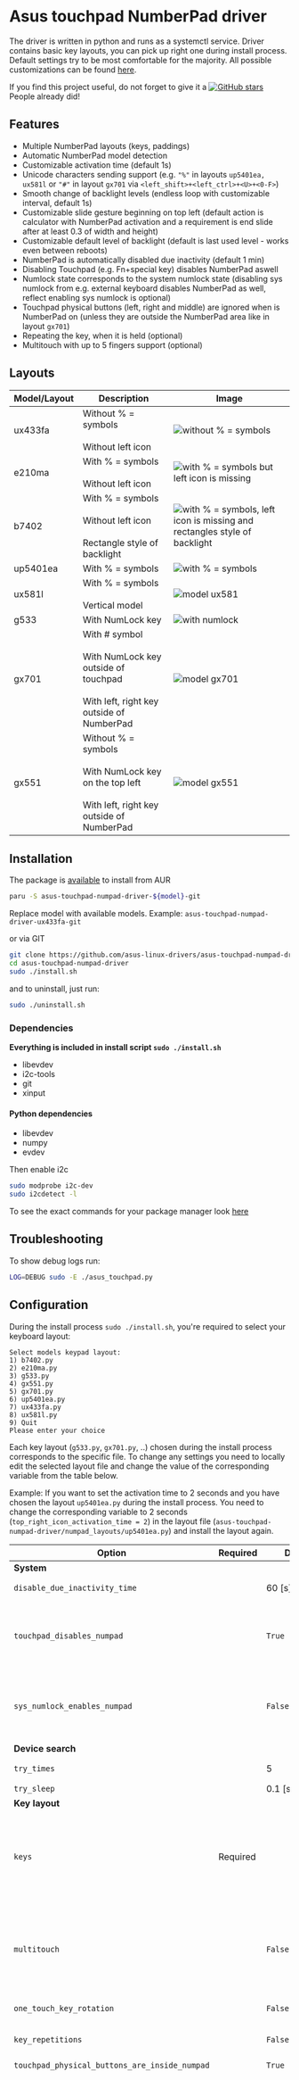 # Asus touchpad NumberPad driver

The driver is written in python and runs as a systemctl service. Driver contains basic key layouts, you can pick up right one during install process. Default settings try to be most comfortable for the majority. All possible customizations can be found [here](#configuration).

If you find this project useful, do not forget to give it a [![GitHub stars](https://img.shields.io/github/stars/asus-linux-drivers/asus-touchpad-numpad-driver.svg?style=flat-square)](https://github.com/asus-linux-drivers/asus-touchpad-numpad-driver/stargazers) People already did!

## Features

- Multiple NumberPad layouts (keys, paddings)
- Automatic NumberPad model detection
- Customizable activation time (default 1s)
- Unicode characters sending support (e.g. `"%"` in layouts `up5401ea, ux581l` or `"#"` in layout `gx701` via `<left_shift>+<left_ctrl>+<U>+<0-F>`)
- Smooth change of backlight levels (endless loop with customizable interval, default 1s)
- Customizable slide gesture beginning on top left (default action is calculator with NumberPad activation and a requirement is end slide after at least 0.3 of width and height)
- Customizable default level of backlight (default is last used level - works even between reboots)
- NumberPad is automatically disabled due inactivity (default 1 min)
- Disabling Touchpad (e.g. Fn+special key) disables NumberPad aswell
- Numlock state corresponds to the system numlock state (disabling sys numlock from e.g. external keyboard disables NumberPad as well, reflect enabling sys numlock is optional)
- Touchpad physical buttons (left, right and middle) are ignored when is NumberPad on (unless they are outside the NumberPad area like in layout `gx701`)
- Repeating the key, when it is held (optional)
- Multitouch with up to 5 fingers support (optional)

## Layouts

| Model/Layout | Description                                                                                                  | Image                                                                                               |
| ------------ | ------------------------------------------------------------------------------------------------------------ | --------------------------------------------------------------------------------------------------- |
| ux433fa      | Without % = symbols<br><br>Without left icon                                                                 | ![without % = symbols](images/Asus-ZenBook-UX433FA.jpg)                                             |
| e210ma       | With % = symbols<br><br>Without left icon                                                                    | ![with % = symbols but left icon is missing](images/Asus-E210MA.jpg)                                |
| b7402        | With % = symbols<br><br>Without left icon<br><br>Rectangle style of backlight                                | ![with % = symbols, left icon is missing and rectangles style of backlight](images/Asus-B7402.png) |
| up5401ea     | With % = symbols                                                                                             | ![with % = symbols](images/Asus-ZenBook-UP5401EA.png)                                               |
| ux581l       | With % = symbols<br><br>Vertical model                                                                       | ![model ux581](images/Asus-ZenBook-UX581l.jpg)                                                      |
| g533         | With NumLock key                                                                                             | ![with numlock](images/Asus-ROG-Strix-Scar-15-g533.png)                                             |
| gx701        | With # symbol<br><br>With NumLock key outside of touchpad<br><br>With left, right key outside of NumberPad   | ![model gx701](images/ASUS-ROG-Zephyrus-S17-GX701.jpg)                                              |
| gx551        | Without % = symbols<br><br>With NumLock key on the top left<br><br>With left, right key outside of NumberPad | ![model gx551](images/Asus-GX551.jpg)                                                               |

## Installation

The package is [available](https://aur.archlinux.org/packages?O=0&SeB=nd&K=asus-touchpad-numpad-driver&outdated=&SB=p&SO=d&PP=50&submit=Go) to install from AUR

```bash
paru -S asus-touchpad-numpad-driver-${model}-git
```

Replace model with available models.
Example: `asus-touchpad-numpad-driver-ux433fa-git`

or via GIT

```bash
git clone https://github.com/asus-linux-drivers/asus-touchpad-numpad-driver
cd asus-touchpad-numpad-driver
sudo ./install.sh
```

and to uninstall, just run:

```bash
sudo ./uninstall.sh
```

### Dependencies

**Everything is included in install script `sudo ./install.sh`**

- libevdev
- i2c-tools
- git
- xinput

#### Python dependencies

- libevdev
- numpy
- evdev

Then enable i2c

```bash
sudo modprobe i2c-dev
sudo i2cdetect -l
```

To see the exact commands for your package manager look [here](./install.sh)

## Troubleshooting

To show debug logs run:

```bash
LOG=DEBUG sudo -E ./asus_touchpad.py
```

## Configuration

During the install process `sudo ./install.sh`, you're required to select your keyboard layout:

```
Select models keypad layout:
1) b7402.py
2) e210ma.py
3) g533.py
4) gx551.py
5) gx701.py
6) up5401ea.py
7) ux433fa.py
8) ux581l.py
9) Quit
Please enter your choice
```

Each key layout (`g533.py`, `gx701.py`, ..) chosen during the install process corresponds to the specific file. To change any settings you need to locally edit the selected layout file and change the value of the corresponding variable from the table below.

Example: If you want to set the activation time to 2 seconds and you have chosen the layout `up5401ea.py` during the install process. You need to change the corresponding variable to 2 seconds (`top_right_icon_activation_time = 2`) in the layout file (`asus-touchpad-numpad-driver/numpad_layouts/up5401ea.py`) and install the layout again.

| Option                                        | Required | Default           | Description                                                                                                                                                                                                                                                                                                                                                                                                                                                                                                                                                                                                                                                                                                                                                       |
| --------------------------------------------- | -------- | ----------------- | ----------------------------------------------------------------------------------------------------------------------------------------------------------------------------------------------------------------------------------------------------------------------------------------------------------------------------------------------------------------------------------------------------------------------------------------------------------------------------------------------------------------------------------------------------------------------------------------------------------------------------------------------------------------------------------------------------------------------------------------------------------------- |
| **System**                                    |          |                   |
| `disable_due_inactivity_time`                 |          | 60 [s]            | NumberPad is automatically disabled when have not received any event for this interval                                                                                                                                                                                                                                                                                                                                                                                                                                                                                                                                                                                                                                                                            |
| `touchpad_disables_numpad`                    |          | `True`            | when is touchpad disabled is disabled NumberPad aswell, valid value is `True` or `False` (e.g. via Fn+special key)<br><br>status is taken from result of `xinput` - to toggle touchpad can be used [this script](https://github.com/ldrahnik/elementary-os-scripts/blob/master/toggle_touchpad.sh)                                                                                                                                                                                                                                                                                                                                                                                                                                                                |
| `sys_numlock_enables_numpad`                  |          | `False`           | obtained via active `LED_NUML` of keyboard device<br><br>enable with `True`, by default NumberPad reflects only disabling system numlock (then is disabled)                                                                                                                                                                                                                                                                                                                                                                                                                                                                                                                                                                                                       |
| **Device search**                             |          |                   | `/proc/bus/input/devices`                                                                                                                                                                                                                                                                                                                                                                                                                                                                                                                                                                                                                                                                                                                                         |
| `try_times`                                   |          | 5                 | how many times to try find a touchpad device in each service start attempt                                                                                                                                                                                                                                                                                                                                                                                                                                                                                                                                                                                                                                                                                        |
| `try_sleep`                                   |          | 0.1 [s]           | time between tries                                                                                                                                                                                                                                                                                                                                                                                                                                                                                                                                                                                                                                                                                                                                                |
| **Key layout**                                |          |
| `keys`                                        | Required |                   | map of keys as array of arrays, dimension has to be atleast array of len 1 inside array<br><br>everything else what is not an event except `None` is sent as unicode `<left_shift>+<left_ctrl>+<U>+<0-F>` (use apostrophes!, e.g. `"%"` in layouts `up5401ea, ux581l` or `"#"` in layout `gx701`)                                                                                                                                                                                                                                                                                                                                                                                                                                                                 |
| `multitouch`                                  |          | `False`           | up to quint tap when enabled<br><br>Example 1: can be enabled NumberPad when second finger is touched on touchpad somewhere as well;<br><br>Example 2: brightness can be changed during using NumberPad for calculating)                                                                                                                                                                                                                                                                                                                                                                                                                                                                                                                                          |
| `one_touch_key_rotation`                      |          | `False`           | possibility of altering multiple keys during one-touch                                                                                                                                                                                                                                                                                                                                                                                                                                                                                                                                                                                                                                                                                                            |
| `key_repetitions`                             |          | `False`           | possible to enable with value `True` hold key for repeated pressing key like on a physical keyboard                                                                                                                                                                                                                                                                                                                                                                                                                                                                                                                                                                                                                                                               |
| `touchpad_physical_buttons_are_inside_numpad` |          | `True`            | valid value is `True` or `False`                                                                                                                                                                                                                                                                                                                                                                                                                                                                                                                                                                                                                                                                                                                                  |
| **Top left icon**                             |          |                   | any function is disabled when is missing option `top_left_icon_height` or `top_left_icon_width` and icon has to be touchable (`0` dimensions)<br><br>custom function is used when is NumberPad on/off and is first touched `top_left_icon` and finger is slid to center and untouched atleast after ratio of touchpad width > `top_left_icon_slide_func_activation_x_ratio` and height > `top_left_icon_slide_func_activation_y_ratio` and array `top_left_icon_custom_keys` is not empty<br><br>brightness function is used only when is NumberPad activated, `top_left_icon_brightness_function_disabled` is not True, array `backlight_levels` is not empty and works like endless loop of incrementing brightness in interval `top_left_icon_activation_time` |
| `top_left_icon_width`                         |          |                   | width of the top left icon                                                                                                                                                                                                                                                                                                                                                                                                                                                                                                                                                                                                                                                                                                                                        |
| `top_left_icon_height`                        |          |                   | height of the top left icon                                                                                                                                                                                                                                                                                                                                                                                                                                                                                                                                                                                                                                                                                                                                       |
| `top_left_icon_activation_time`               |          | 1 [s]             | amount of time for touch `top_left_icon`                                                                                                                                                                                                                                                                                                                                                                                                                                                                                                                                                                                                                                                                                                                          |
| `top_left_icon_slide_func_keys`               |          | `EV_KEY.KEY_CALC` | array of `InputEvent`                                                                                                                                                                                                                                                                                                                                                                                                                                                                                                                                                                                                                                                                                                                                             |
| `top_left_icon_slide_func_activation_x_ratio` |          | 0.3               | ratio of touchpad width of slide                                                                                                                                                                                                                                                                                                                                                                                                                                                                                                                                                                                                                                                                                                                                  |
| `top_left_icon_slide_func_activation_y_ratio` |          | 0.3               | ratio of touchpad height of slide                                                                                                                                                                                                                                                                                                                                                                                                                                                                                                                                                                                                                                                                                                                                 |
| `top_left_icon_slide_func_activate_numpad`    |          | `True`            | valid value is `True` or `False`                                                                                                                                                                                                                                                                                                                                                                                                                                                                                                                                                                                                                                                                                                                                  |
| `top_left_icon_brightness_func_disabled`      |          |                   | valid value is only `True`                                                                                                                                                                                                                                                                                                                                                                                                                                                                                                                                                                                                                                                                                                                                        |
| **Top right icon**                            |          |                   | send `numlock` key and activate/deactivate numpad<br><br>activating/deactivating touch has to start over icon area declared by `top_right_icon_width` and `top_right_icon_height`                                                                                                                                                                                                                                                                                                                                                                                                                                                                                                                                                                                 |
| `top_right_icon_width`                        | Required |                   | width of the top right icon                                                                                                                                                                                                                                                                                                                                                                                                                                                                                                                                                                                                                                                                                                                                       |
| `top_right_icon_height`                       | Required |                   | height of the top right icon                                                                                                                                                                                                                                                                                                                                                                                                                                                                                                                                                                                                                                                                                                                                      |
| `top_right_icon_activation_time`              |          | 1 [s]             | amount of time you have to touch `top_right_icon` for the NumberPad activation/deactivation                                                                                                                                                                                                                                                                                                                                                                                                                                                                                                                                                                                                                                                                       |
| `top_right_icon_is_on_top_left`               |          | `False`           | valid value is `False` or `True`                                                                                                                                                                                                                                                                                                                                                                                                                                                                                                                                                                                                                                                                                                                                  |
| **Paddings**                                  |          |                   | NumberPad has padding zones around where nothing happens when is touched except top icons                                                                                                                                                                                                                                                                                                                                                                                                                                                                                                                                                                                                                                                                         |
| `top_offset`                                  |          | 0                 | top NumberPad offset                                                                                                                                                                                                                                                                                                                                                                                                                                                                                                                                                                                                                                                                                                                                              |
| `right_offset`                                |          | 0                 | right NumberPad offset                                                                                                                                                                                                                                                                                                                                                                                                                                                                                                                                                                                                                                                                                                                                            |
| `left_offset`                                 |          | 0                 | left NumberPad offset                                                                                                                                                                                                                                                                                                                                                                                                                                                                                                                                                                                                                                                                                                                                             |
| `bottom_offset`                               |          | 0                 | bottom NumberPad offset                                                                                                                                                                                                                                                                                                                                                                                                                                                                                                                                                                                                                                                                                                                                           |
| **Backlight**                                 |          |                   |
| `backlight_levels`                            |          |                   | array of backlight levels in hexa format `0x00` for brightness change by `top_left_icon` (values for turn on (`0x01`) and turn off (`0x00`) are hardcoded)                                                                                                                                                                                                                                                                                                                                                                                                                                                                                                                                                                                                        |
| `default_backlight_level`                     |          | `0x01`            | default backlight level in hexa format `0x00` (has to be the value from `backlight_levels` or value for disabled brightness `0x00` or value for usage of last used brightness `0x01`)                                                                                                                                                                                                                                                                                                                                                                                                                                                                                                                                                                             |

## Credits

Thank you very much [github.com/mohamed-badaoui](github.com/mohamed-badaoui) and all the contributors of [asus-touchpad-numpad-driver](https://github.com/mohamed-badaoui/asus-touchpad-numpad-driver) for your work.

Thank you who-t for great post about multitouch [Understanding evdev](http://who-t.blogspot.com/2016/09/understanding-evdev.html).

## Developing

- **Before debugging make sure you have disabled the asus_touchpad_numpad.service service**

```bash
sudo systemctl stop asus_touchpad_numpad.service
```

- **Start point [x:0,y:0] of touchpad is left top!**

## Existing similar projects

- [python service, first initialization] <https://gitlab.com/Thraen/gx735_touchpad_numpad>
- [python service] <https://github.com/danahynes/Asus_L410M_Numpad> inspired by [python service, first initialization] <https://gitlab.com/Thraen/gx735_touchpad_numpad>
- [python service, configurable, the most spread repository] <https://github.com/mohamed-badaoui/asus-touchpad-numpad-driver> inspired by [python service] <https://gitlab.com/Thraen/gx735_touchpad_numpad>
- [c++ and meson] <https://github.com/xytovl/asus-numpad> inspired by/rewritten version of [python service, configurable, the most spread repository] <https://github.com/mohamed-badaoui/asus-touchpad-numpad-driver>
- [python service] This project with continuing work based on [python service, configurable, the most spread repository] <https://github.com/mohamed-badaoui/asus-touchpad-numpad-driver>

**Why have been these projects created?** Because linux does not support NumberPad integration to touchpad ([reported issue for Ubuntu here](https://bugs.launchpad.net/ubuntu/+source/linux/+bug/1810183))

**Why was this project created?** Because compared to mentioned projects I implemented more features and fixed more found bugs and I have time keep driver up-to-date.
